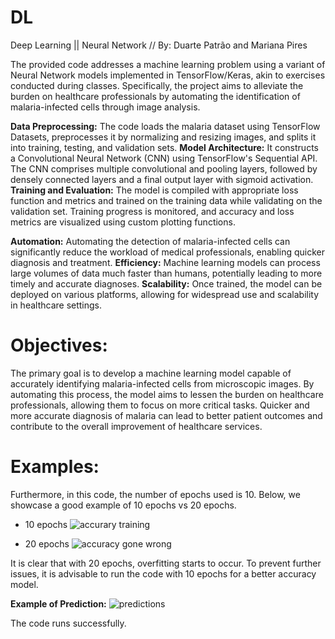 # DL
Deep Learning || Neural Network // By: Duarte Patrão and Mariana Pires

The provided code addresses a machine learning problem using a variant of Neural Network models implemented in TensorFlow/Keras, akin to exercises conducted during classes. Specifically, the project aims to alleviate the burden on healthcare professionals by automating the identification of malaria-infected cells through image analysis.

**Data Preprocessing:**
The code loads the malaria dataset using TensorFlow Datasets, preprocesses it by normalizing and resizing images, and splits it into training, testing, and validation sets.
**Model Architecture:** 
It constructs a Convolutional Neural Network (CNN) using TensorFlow's Sequential API. The CNN comprises multiple convolutional and pooling layers, followed by densely connected layers and a final output layer with sigmoid activation.
**Training and Evaluation:**
The model is compiled with appropriate loss function and metrics and trained on the training data while validating on the validation set. Training progress is monitored, and accuracy and loss metrics are visualized using custom plotting functions.

**Automation:**
Automating the detection of malaria-infected cells can significantly reduce the workload of medical professionals, enabling quicker diagnosis and treatment.
**Efficiency:**
Machine learning models can process large volumes of data much faster than humans, potentially leading to more timely and accurate diagnoses.
**Scalability:**
Once trained, the model can be deployed on various platforms, allowing for widespread use and scalability in healthcare settings.

# Objectives:
The primary goal is to develop a machine learning model capable of accurately identifying malaria-infected cells from microscopic images. By automating this process, the model aims to lessen the burden on healthcare professionals, allowing them to focus on more critical tasks.
Quicker and more accurate diagnosis of malaria can lead to better patient outcomes and contribute to the overall improvement of healthcare services.


# Examples:
Furthermore, in this code, the number of epochs used is 10. Below, we showcase a good example of 10 epochs vs 20 epochs.
  - 10 epochs
![accurary training](https://github.com/MarianaPires93/DL/assets/154060433/820fcc63-8ba1-4079-9cc6-fc7c4a80c978)

  - 20 epochs
![accuracy gone wrong](https://github.com/MarianaPires93/DL/assets/154060433/c2a28b9f-129e-4de1-9cd2-b33388171e5a)

It is clear that with 20 epochs, overfitting starts to occur. To prevent further issues, it is advisable to run the code with 10 epochs for a better accuracy model.


**Example of Prediction:**
![predictions](https://github.com/MarianaPires93/DL/assets/154060433/bc22c022-178b-456e-a109-6a517d91a6b9)

The code runs successfully.



